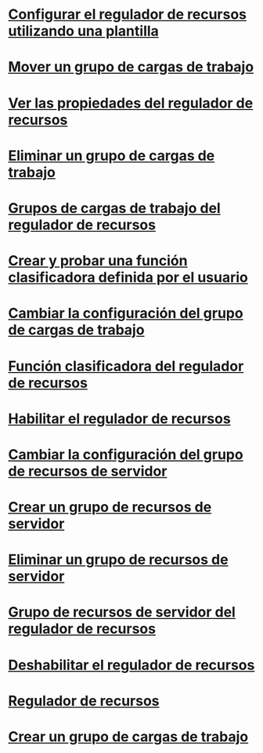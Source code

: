 # [Configurar el regulador de recursos utilizando una plantilla](configure-resource-governor-using-a-template.md)
# [Mover un grupo de cargas de trabajo](move-a-workload-group.md)
# [Ver las propiedades del regulador de recursos](view-resource-governor-properties.md)
# [Eliminar un grupo de cargas de trabajo](delete-a-workload-group.md)
# [Grupos de cargas de trabajo del regulador de recursos](resource-governor-workload-group.md)
# [Crear y probar una función clasificadora definida por el usuario](create-and-test-a-classifier-user-defined-function.md)
# [Cambiar la configuración del grupo de cargas de trabajo](change-workload-group-settings.md)
# [Función clasificadora del regulador de recursos](resource-governor-classifier-function.md)
# [Habilitar el regulador de recursos](enable-resource-governor.md)
# [Cambiar la configuración del grupo de recursos de servidor](change-resource-pool-settings.md)
# [Crear un grupo de recursos de servidor](create-a-resource-pool.md)
# [Eliminar un grupo de recursos de servidor](delete-a-resource-pool.md)
# [Grupo de recursos de servidor del regulador de recursos](resource-governor-resource-pool.md)
# [Deshabilitar el regulador de recursos](disable-resource-governor.md)
# [Regulador de recursos](resource-governor.md)
# [Crear un grupo de cargas de trabajo](create-a-workload-group.md)

